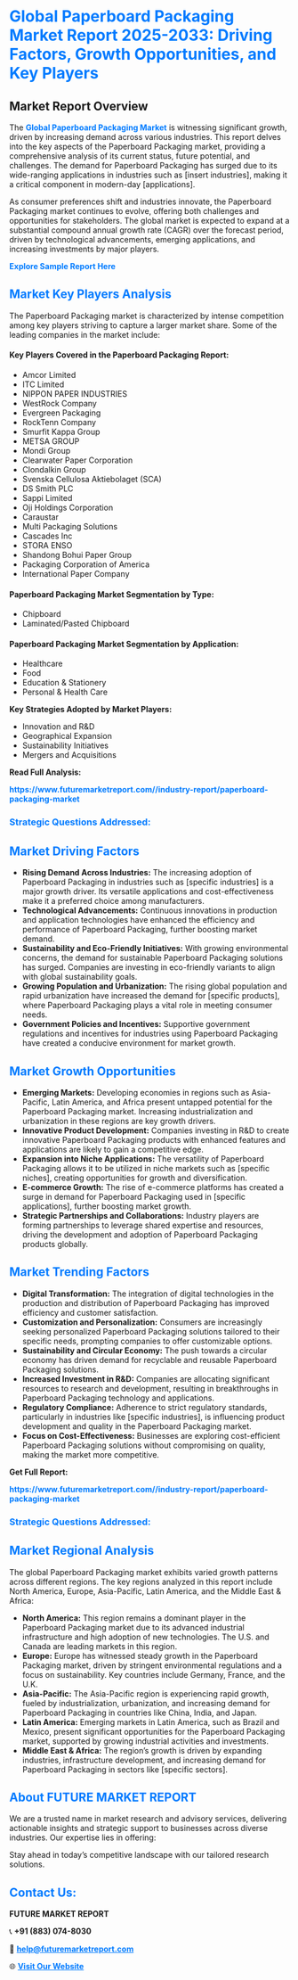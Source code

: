<h1 style="color: #007BFF;">Global Paperboard Packaging Market Report 2025-2033: Driving Factors, Growth Opportunities, and Key Players</h1>

<section id="overview">
<h2>Market Report Overview</h2>
<p>The <a href="https://www.futuremarketreport.com//industry-report/paperboard-packaging-market" style="color: #007BFF; text-decoration: none;"><strong>Global Paperboard Packaging Market</strong></a> is witnessing significant growth, driven by increasing demand across various industries. This report delves into the key aspects of the Paperboard Packaging market, providing a comprehensive analysis of its current status, future potential, and challenges. The demand for Paperboard Packaging has surged due to its wide-ranging applications in industries such as [insert industries], making it a critical component in modern-day [applications].</p>
<p>As consumer preferences shift and industries innovate, the Paperboard Packaging market continues to evolve, offering both challenges and opportunities for stakeholders. The global market is expected to expand at a substantial compound annual growth rate (CAGR) over the forecast period, driven by technological advancements, emerging applications, and increasing investments by major players.</p>
</section>

<section id="overview">
<p><a href="https://www.futuremarketreport.com//request-sample/reportId=85546" style="color: #007BFF; text-decoration: none;"><strong>Explore Sample Report Here</strong></a></p>
</section>

<section id="key-players">
<h2 style="color: #007BFF;">Market Key Players Analysis</h2>
<p>The Paperboard Packaging market is characterized by intense competition among key players striving to capture a larger market share. Some of the leading companies in the market include:</p>
<h4>Key Players Covered in the Paperboard Packaging Report:</h4>
<ul><li>Amcor Limited</li><li>ITC Limited</li><li>NIPPON PAPER INDUSTRIES</li><li>WestRock Company</li><li>Evergreen Packaging</li><li>RockTenn Company</li><li>Smurfit Kappa Group</li><li>METSA GROUP</li><li>Mondi Group</li><li>Clearwater Paper Corporation</li><li>Clondalkin Group</li><li>Svenska Cellulosa Aktiebolaget (SCA)</li><li>DS Smith PLC</li><li>Sappi Limited</li><li>Oji Holdings Corporation</li><li>Caraustar</li><li>Multi Packaging Solutions</li><li>Cascades Inc</li><li>STORA ENSO</li><li>Shandong Bohui Paper Group</li><li>Packaging Corporation of America</li><li>International Paper Company</li></ul>
<h4>Paperboard Packaging Market Segmentation by Type:</h4>
<ul><li>Chipboard</li><li>Laminated/Pasted Chipboard</li></ul>

<h4>Paperboard Packaging Market Segmentation by Application:</h4>
<ul><li>Healthcare</li><li>Food</li><li>Education &amp; Stationery</li><li>Personal &amp; Health Care</li></ul>
<p><strong>Key Strategies Adopted by Market Players:</strong></p>
<ul>
<li>Innovation and R&D</li>
<li>Geographical Expansion</li>
<li>Sustainability Initiatives</li>
<li>Mergers and Acquisitions</li>
</ul>
</section>

<section>
<p><strong>Read Full Analysis: </strong></p><a href="https://www.futuremarketreport.com//industry-report/paperboard-packaging-market" style="color: #007BFF; text-decoration: none;"><strong>https://www.futuremarketreport.com//industry-report/paperboard-packaging-market</strong></a>
<h3 style="color: #007BFF;">Strategic Questions Addressed:</h3>
</section>

<section id="driving-factors">
<h2 style="color: #007BFF;">Market Driving Factors</h2>
<ul>
<li><strong>Rising Demand Across Industries:</strong> The increasing adoption of Paperboard Packaging in industries such as [specific industries] is a major growth driver. Its versatile applications and cost-effectiveness make it a preferred choice among manufacturers.</li>
<li><strong>Technological Advancements:</strong> Continuous innovations in production and application technologies have enhanced the efficiency and performance of Paperboard Packaging, further boosting market demand.</li>
<li><strong>Sustainability and Eco-Friendly Initiatives:</strong> With growing environmental concerns, the demand for sustainable Paperboard Packaging solutions has surged. Companies are investing in eco-friendly variants to align with global sustainability goals.</li>
<li><strong>Growing Population and Urbanization:</strong> The rising global population and rapid urbanization have increased the demand for [specific products], where Paperboard Packaging plays a vital role in meeting consumer needs.</li>
<li><strong>Government Policies and Incentives:</strong> Supportive government regulations and incentives for industries using Paperboard Packaging have created a conducive environment for market growth.</li>
</ul>
</section>

<section id="growth-opportunities">
<h2 style="color: #007BFF;">Market Growth Opportunities</h2>
<ul>
<li><strong>Emerging Markets:</strong> Developing economies in regions such as Asia-Pacific, Latin America, and Africa present untapped potential for the Paperboard Packaging market. Increasing industrialization and urbanization in these regions are key growth drivers.</li>
<li><strong>Innovative Product Development:</strong> Companies investing in R&D to create innovative Paperboard Packaging products with enhanced features and applications are likely to gain a competitive edge.</li>
<li><strong>Expansion into Niche Applications:</strong> The versatility of Paperboard Packaging allows it to be utilized in niche markets such as [specific niches], creating opportunities for growth and diversification.</li>
<li><strong>E-commerce Growth:</strong> The rise of e-commerce platforms has created a surge in demand for Paperboard Packaging used in [specific applications], further boosting market growth.</li>
<li><strong>Strategic Partnerships and Collaborations:</strong> Industry players are forming partnerships to leverage shared expertise and resources, driving the development and adoption of Paperboard Packaging products globally.</li>
</ul>
</section>

<section id="trending-factors">
<h2 style="color: #007BFF;">Market Trending Factors</h2>
<ul>
<li><strong>Digital Transformation:</strong> The integration of digital technologies in the production and distribution of Paperboard Packaging has improved efficiency and customer satisfaction.</li>
<li><strong>Customization and Personalization:</strong> Consumers are increasingly seeking personalized Paperboard Packaging solutions tailored to their specific needs, prompting companies to offer customizable options.</li>
<li><strong>Sustainability and Circular Economy:</strong> The push towards a circular economy has driven demand for recyclable and reusable Paperboard Packaging solutions.</li>
<li><strong>Increased Investment in R&D:</strong> Companies are allocating significant resources to research and development, resulting in breakthroughs in Paperboard Packaging technology and applications.</li>
<li><strong>Regulatory Compliance:</strong> Adherence to strict regulatory standards, particularly in industries like [specific industries], is influencing product development and quality in the Paperboard Packaging market.</li>
<li><strong>Focus on Cost-Effectiveness:</strong> Businesses are exploring cost-efficient Paperboard Packaging solutions without compromising on quality, making the market more competitive.</li>
</ul>
</section>

<section>
<p><strong>Get Full Report: </strong></p><a href="https://www.futuremarketreport.com//industry-report/paperboard-packaging-market" style="color: #007BFF; text-decoration: none;"><strong>https://www.futuremarketreport.com//industry-report/paperboard-packaging-market</strong></a>
<h3 style="color: #007BFF;">Strategic Questions Addressed:</h3>
</section>


<section id="regional-analysis">
<h2 style="color: #007BFF;">Market Regional Analysis</h2>
<p>The global Paperboard Packaging market exhibits varied growth patterns across different regions. The key regions analyzed in this report include North America, Europe, Asia-Pacific, Latin America, and the Middle East & Africa:</p>
<ul>
<li><strong>North America:</strong> This region remains a dominant player in the Paperboard Packaging market due to its advanced industrial infrastructure and high adoption of new technologies. The U.S. and Canada are leading markets in this region.</li>
<li><strong>Europe:</strong> Europe has witnessed steady growth in the Paperboard Packaging market, driven by stringent environmental regulations and a focus on sustainability. Key countries include Germany, France, and the U.K.</li>
<li><strong>Asia-Pacific:</strong> The Asia-Pacific region is experiencing rapid growth, fueled by industrialization, urbanization, and increasing demand for Paperboard Packaging in countries like China, India, and Japan.</li>
<li><strong>Latin America:</strong> Emerging markets in Latin America, such as Brazil and Mexico, present significant opportunities for the Paperboard Packaging market, supported by growing industrial activities and investments.</li>
<li><strong>Middle East & Africa:</strong> The region’s growth is driven by expanding industries, infrastructure development, and increasing demand for Paperboard Packaging in sectors like [specific sectors].</li>
</ul>
</section>

<footer>
<h2 style="color: #007BFF;">About FUTURE MARKET REPORT</h2>
<p>We are a trusted name in market research and advisory services, delivering actionable insights and strategic support to businesses across diverse industries. Our expertise lies in offering:</p>

<p>Stay ahead in today’s competitive landscape with our tailored research solutions.</p>

<h2 style="color: #007BFF;">Contact Us:</h2>
<p><strong>FUTURE MARKET REPORT</strong></p>
<p>📞 <strong>+91 (883) 074-8030</strong></p>
<p>📧 <strong><a href="mailto:help@futuremarketreport.com" style="color: #007BFF;">help@futuremarketreport.com</a></strong></p>
<p>🌐 <strong><a href="https://www.futuremarketreport.com/" style="color: #007BFF;">Visit Our Website</a></strong></p>
</footer>